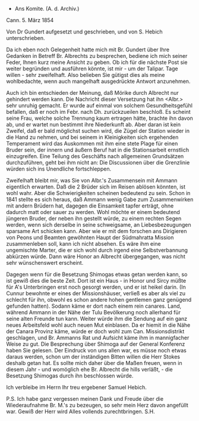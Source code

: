+ Ans Komite. (A. d. Archiv.)

 Cann. 5. März 1854

Von Dr Gundert aufgesetzt und geschrieben, und von S. Hebich unterschrieben.

Da ich eben noch Gelegenheit hatte mich mit Br. Gundert über Ihre Gedanken in Betreff Br. Albrechts zu besprechen, bediene ich mich seiner Feder, Ihnen kurz meine Ansicht zu geben. Ob ich für die nächste Post sie weiter begründen und ausführen könnte, ist mir - um der Talipar. Tage willen - sehr zweifelhaft. Also belieben Sie gütigst dies als meine wohlbedachte, wenn auch mangelhaft ausgedrückte Antwort anzunehmen.

Auch ich bin entschieden der Meinung, daß Mörike durch Albrecht nur gehindert werden kann. Die Nachricht dieser Versetzung hat ihn <Albr.> sehr unruhig gemacht. Er wurde auf einmal von solchem Gesundheitsgefühl befallen, daß er noch im Febr. nach Dh. zurückzueilen beschloß. Es scheint seine Frau, welche solche Trennung kaum ertragen hätte, brachte ihn davon ab, und er wartet nun bestimmt ihre Niederkunft ab. Aber daran ist kein Zweifel, daß er bald möglichst suchen wird, die Zügel der Station wieder in die Hand zu nehmen, und bei seinem in Kleinigkeiten sich ergehenden Temperament wird das Auskommen mit ihm eine stete Plage für einen Bruder sein, der innern und äußern Beruf hat in die Stationsarbeit ernstlich einzugreifen. Eine Teilung des Geschäfts nach allgemeinen Grundsätzen durchzuführen, geht bei ihm nicht an: Die Discussionen über die Grenzlinie würden sich ins Unendliche fortschleppen.

Zweifelhaft bleibt mir, was Sie von Albr.'s Zusammensein mit Ammann eigentlich erwarten. Daß die 2 Brüder sich im Reisen ablösen könnten, ist wohl wahr. Aber die Schwierigkeiten scheinen bedeutend zu sein. Schon in 1841 stellte es sich heraus, daß Ammann wenig Gabe zum Zusammenwirken mit andern Brüdern hat, dagegen die Einsamkeit tapfer erträgt, ohne dadurch matt oder sauer zu werden. Wohl möchte er einem bedeutend jüngeren Bruder, der neben ihn gestellt würde, zu einem rechten Segen werden, wenn sich derselbe in seine schweigsame, an Liebesbezeugungen sparsame Art schicken kann. Aber wie er mit dem forschen ans Dirigieren von Peons und Beamten gewöhnten Haupt der Südmahratta Mission zusammenleben soll, kann ich nicht absehen. Es wäre ihm eine ungemischte Marter, die er sich wohl durch irgend eine Selbstverbannung abkürzen würde. Dann wäre Honor an Albrecht übergegangen, was nicht sehr wünschenswert erscheint.

Dagegen wenn für die Besetzung Shimogas etwas getan werden kann, so ist gewiß dies die beste Zeit. Dort ist ein Haus - in Honor und Sircy müßte für A's Unterbringen erst noch gesorgt werden, und er ist heikel darin. (In Cunnur bewohnte er eines der Missionshäuser, verließ es aber als viel zu schlecht für ihn, obwohl es schon andere hohen gentlemen ganz genügend gefunden hatten). Sodann käme er dort nach einem rein canares. Land, während Ammann in der Nähe der Tulu Bevölkerung noch allerhand für seine alten Freunde tun kann. Weiter würde ihm die Sendung auf ein ganz neues Arbeitsfeld wohl auch neuen Mut einblasen. Da er hiemit in die Nähe der Canara Provinz käme, würde er doch wohl zum Can. Missionsdistrikt geschlagen, und Br. Ammanns Rat und Aufsicht käme ihm in mannigfacher Weise zu gut. Die Besprechung über Shimoga auf der General Konferenz haben Sie gelesen. Der Eindruck von uns allen war, es müsse noch etwas daraus werden, schon um der inständigen Bitten willen die Herr Stokes deshalb getan hat. Es sollte mich daher über die Maßen freuen, wenn in diesem Jahr - und womöglich ehe Br. Albrecht die hills verläßt, - die Besetzung Shimogas durch ihn beschlossen würde.

Ich verbleibe im Herrn
 Ihr treu ergebener
 Samuel Hebich.

P.S. Ich habe ganz vergessen meinen Dank und Freude über die Wiederaufnahme Br. M.'s zu bezeugen, so sehr mein Herz davon angefüllt war. Gewiß der Herr wird Alles vollends zurechtbringen.
 S.H.

